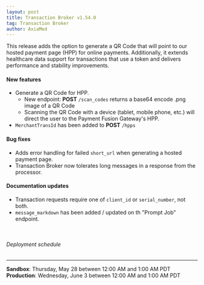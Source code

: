 ```yaml
---
layout: post
title: Transaction Broker v1.54.0
tag: Transaction Broker
author: AxiaMed
---
```


This release adds the option to generate a QR Code that will point to our hosted payment page (HPP) for online payments. Additionally, it extends healthcare data support for transactions that use a token and delivers performance and stability improvements.

#### New features
* Generate a QR Code for HPP.
    * New endpoint: **POST** `/scan_codes` returns a base64 encode .png image of a QR Code
    * Scanning the QR Code with a device (tablet, mobile phone, etc.) will direct the user to the Payment Fusion Gateway's HPP. 
* `MerchantTransId` has been added to **POST** `/hpps`

#### Bug fixes
* Adds error handling for failed `short_url` when generating a hosted payment page.
* Transaction Broker now tolerates long messages in a response from the processor.

#### Documentation updates
* Transaction requests require one of `client_id` or `serial_number`, not both.
* `message_markdown` has been added / updated on th "Prompt Job" endpoint. 

&nbsp;  
###### Deployment schedule
* * *
**Sandbox**: Thursday, May 28 between 12:00 AM and 1:00 AM PDT
<br>
**Production**: Wednesday, June 3 between 12:00 AM and 1:00 AM PDT

